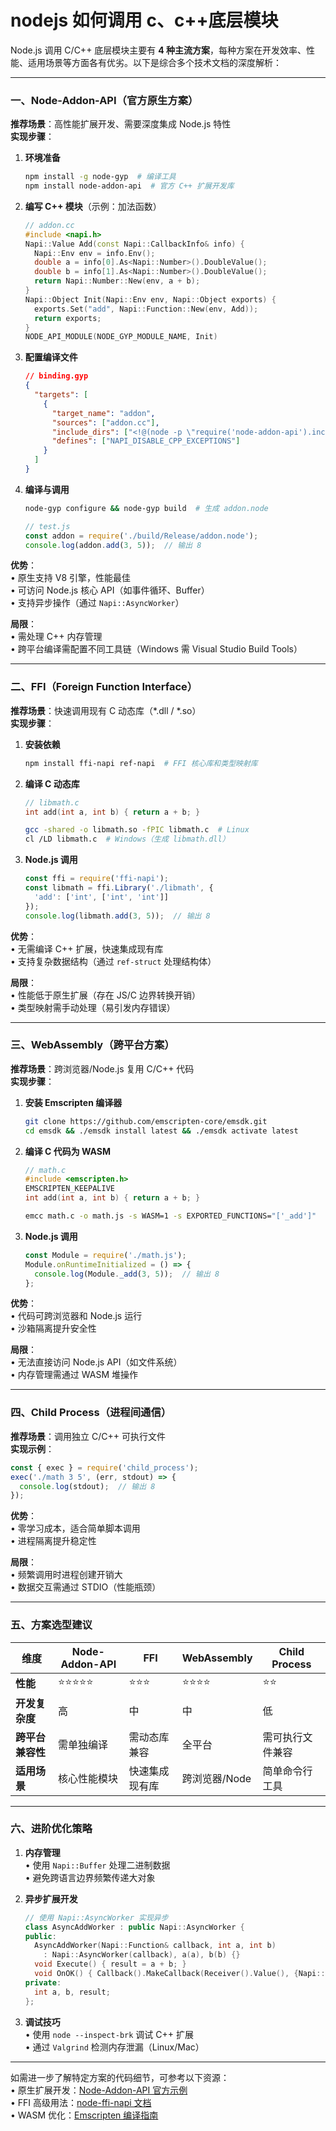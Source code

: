 # nodejs 如何调用 c、c++底层模块

Node.js 调用 C/C++ 底层模块主要有 **4 种主流方案**，每种方案在开发效率、性能、适用场景等方面各有优劣。以下是综合多个技术文档的深度解析：

---

### 一、Node-Addon-API（官方原生方案）
**推荐场景**：高性能扩展开发、需要深度集成 Node.js 特性  
**实现步骤**：  
1. **环境准备**  
   ```bash
   npm install -g node-gyp  # 编译工具
   npm install node-addon-api  # 官方 C++ 扩展开发库
   ```

2. **编写 C++ 模块**（示例：加法函数）  
   ```cpp
   // addon.cc
   #include <napi.h>
   Napi::Value Add(const Napi::CallbackInfo& info) {
     Napi::Env env = info.Env();
     double a = info[0].As<Napi::Number>().DoubleValue();
     double b = info[1].As<Napi::Number>().DoubleValue();
     return Napi::Number::New(env, a + b);
   }
   Napi::Object Init(Napi::Env env, Napi::Object exports) {
     exports.Set("add", Napi::Function::New(env, Add));
     return exports;
   }
   NODE_API_MODULE(NODE_GYP_MODULE_NAME, Init)
   ```

3. **配置编译文件**  
   ```json
   // binding.gyp
   {
     "targets": [
       {
         "target_name": "addon",
         "sources": ["addon.cc"],
         "include_dirs": ["<!@(node -p \"require('node-addon-api').include\")"],
         "defines": ["NAPI_DISABLE_CPP_EXCEPTIONS"]
       }
     ]
   }
   ```

4. **编译与调用**  
   ```bash
   node-gyp configure && node-gyp build  # 生成 addon.node
   ```
   ```javascript
   // test.js
   const addon = require('./build/Release/addon.node');
   console.log(addon.add(3, 5));  // 输出 8
   ```

**优势**：  
• 原生支持 V8 引擎，性能最佳  
• 可访问 Node.js 核心 API（如事件循环、Buffer）  
• 支持异步操作（通过 `Napi::AsyncWorker`）  

**局限**：  
• 需处理 C++ 内存管理  
• 跨平台编译需配置不同工具链（Windows 需 Visual Studio Build Tools）  

---

### 二、FFI（Foreign Function Interface）
**推荐场景**：快速调用现有 C 动态库（*.dll / *.so）  
**实现步骤**：  
1. **安装依赖**  
   ```bash
   npm install ffi-napi ref-napi  # FFI 核心库和类型映射库
   ```

2. **编译 C 动态库**  
   ```c
   // libmath.c
   int add(int a, int b) { return a + b; }
   ```
   ```bash
   gcc -shared -o libmath.so -fPIC libmath.c  # Linux
   cl /LD libmath.c  # Windows（生成 libmath.dll）
   ```

3. **Node.js 调用**  
   ```javascript
   const ffi = require('ffi-napi');
   const libmath = ffi.Library('./libmath', {
     'add': ['int', ['int', 'int']]
   });
   console.log(libmath.add(3, 5));  // 输出 8
   ```

**优势**：  
• 无需编译 C++ 扩展，快速集成现有库  
• 支持复杂数据结构（通过 `ref-struct` 处理结构体）  

**局限**：  
• 性能低于原生扩展（存在 JS/C 边界转换开销）  
• 类型映射需手动处理（易引发内存错误）  

---

### 三、WebAssembly（跨平台方案）
**推荐场景**：跨浏览器/Node.js 复用 C/C++ 代码  
**实现步骤**：  
1. **安装 Emscripten 编译器**  
   ```bash
   git clone https://github.com/emscripten-core/emsdk.git
   cd emsdk && ./emsdk install latest && ./emsdk activate latest
   ```

2. **编译 C 代码为 WASM**  
   ```c
   // math.c
   #include <emscripten.h>
   EMSCRIPTEN_KEEPALIVE
   int add(int a, int b) { return a + b; }
   ```
   ```bash
   emcc math.c -o math.js -s WASM=1 -s EXPORTED_FUNCTIONS="['_add']"
   ```

3. **Node.js 调用**  
   ```javascript
   const Module = require('./math.js');
   Module.onRuntimeInitialized = () => {
     console.log(Module._add(3, 5));  // 输出 8
   };
   ```

**优势**：  
• 代码可跨浏览器和 Node.js 运行  
• 沙箱隔离提升安全性  

**局限**：  
• 无法直接访问 Node.js API（如文件系统）  
• 内存管理需通过 WASM 堆操作  

---

### 四、Child Process（进程间通信）
**推荐场景**：调用独立 C/C++ 可执行文件  
**实现示例**：  
```javascript
const { exec } = require('child_process');
exec('./math 3 5', (err, stdout) => {
  console.log(stdout);  // 输出 8
});
```

**优势**：  
• 零学习成本，适合简单脚本调用  
• 进程隔离提升稳定性  

**局限**：  
• 频繁调用时进程创建开销大  
• 数据交互需通过 STDIO（性能瓶颈）  

---

### 五、方案选型建议
| 维度             | Node-Addon-API   | FFI              | WebAssembly      | Child Process    |
|------------------|------------------|------------------|------------------|------------------|
| **性能**         | ⭐⭐⭐⭐⭐       | ⭐⭐⭐           | ⭐⭐⭐⭐         | ⭐⭐             |
| **开发复杂度**   | 高               | 中               | 中               | 低               |
| **跨平台兼容性** | 需单独编译       | 需动态库兼容     | 全平台           | 需可执行文件兼容 |
| **适用场景**     | 核心性能模块     | 快速集成现有库   | 跨浏览器/Node    | 简单命令行工具   |

---

### 六、进阶优化策略
1. **内存管理**  
   • 使用 `Napi::Buffer` 处理二进制数据  
   • 避免跨语言边界频繁传递大对象  

2. **异步扩展开发**  
   ```cpp
   // 使用 Napi::AsyncWorker 实现异步
   class AsyncAddWorker : public Napi::AsyncWorker {
   public:
     AsyncAddWorker(Napi::Function& callback, int a, int b)
       : Napi::AsyncWorker(callback), a(a), b(b) {}
     void Execute() { result = a + b; }
     void OnOK() { Callback().MakeCallback(Receiver().Value(), {Napi::Number::New(Env(), result)}); }
   private:
     int a, b, result;
   };
   ```

3. **调试技巧**  
   • 使用 `node --inspect-brk` 调试 C++ 扩展  
   • 通过 `Valgrind` 检测内存泄漏（Linux/Mac）  

---

如需进一步了解特定方案的代码细节，可参考以下资源：  
• 原生扩展开发：[Node-Addon-API 官方示例](https://github.com/nodejs/node-addon-examples)  
• FFI 高级用法：[node-ffi-napi 文档](https://www.npmjs.com/package/ffi-napi)  
• WASM 优化：[Emscripten 编译指南](https://emscripten.org/docs/compiling/index.html)